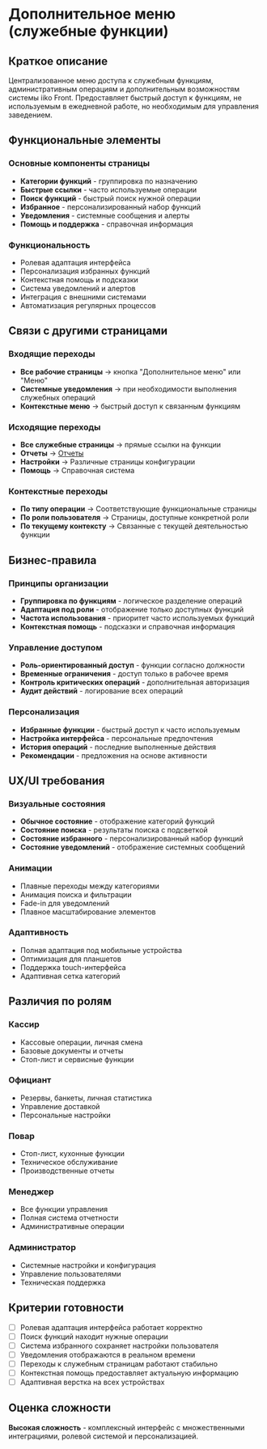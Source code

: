 # Дополнительное меню (служебные функции)

## Краткое описание

Централизованное меню доступа к служебным функциям, административным операциям и дополнительным возможностям системы iiko Front. Предоставляет быстрый доступ к функциям, не используемым в ежедневной работе, но необходимым для управления заведением.

## Функциональные элементы

### Основные компоненты страницы

- **Категории функций** - группировка по назначению
- **Быстрые ссылки** - часто используемые операции
- **Поиск функций** - быстрый поиск нужной операции
- **Избранное** - персонализированный набор функций
- **Уведомления** - системные сообщения и алерты
- **Помощь и поддержка** - справочная информация

### Функциональность

- Ролевая адаптация интерфейса
- Персонализация избранных функций
- Контекстная помощь и подсказки
- Система уведомлений и алертов
- Интеграция с внешними системами
- Автоматизация регулярных процессов

## Связи с другими страницами

### Входящие переходы

- **Все рабочие страницы** → кнопка "Дополнительное меню" или "Меню"
- **Системные уведомления** → при необходимости выполнения служебных операций
- **Контекстные меню** → быстрый доступ к связанным функциям

### Исходящие переходы

- **Все служебные страницы** → прямые ссылки на функции
- **Отчеты** → [Отчеты](./reports.md)
- **Настройки** → Различные страницы конфигурации
- **Помощь** → Справочная система

### Контекстные переходы

- **По типу операции** → Соответствующие функциональные страницы
- **По роли пользователя** → Страницы, доступные конкретной роли
- **По текущему контексту** → Связанные с текущей деятельностью функции

## Бизнес-правила

### Принципы организации

- **Группировка по функциям** - логическое разделение операций
- **Адаптация под роли** - отображение только доступных функций
- **Частота использования** - приоритет часто используемых функций
- **Контекстная помощь** - подсказки и справочная информация

### Управление доступом

- **Роль-ориентированный доступ** - функции согласно должности
- **Временные ограничения** - доступ только в рабочее время
- **Контроль критических операций** - дополнительная авторизация
- **Аудит действий** - логирование всех операций

### Персонализация

- **Избранные функции** - быстрый доступ к часто используемым
- **Настройка интерфейса** - персональные предпочтения
- **История операций** - последние выполненные действия
- **Рекомендации** - предложения на основе активности

## UX/UI требования

### Визуальные состояния

- **Обычное состояние** - отображение категорий функций
- **Состояние поиска** - результаты поиска с подсветкой
- **Состояние избранного** - персонализированный набор функций
- **Состояние уведомлений** - отображение системных сообщений

### Анимации

- Плавные переходы между категориями
- Анимация поиска и фильтрации
- Fade-in для уведомлений
- Плавное масштабирование элементов

### Адаптивность

- Полная адаптация под мобильные устройства
- Оптимизация для планшетов
- Поддержка touch-интерфейса
- Адаптивная сетка категорий

## Различия по ролям

### Кассир

- Кассовые операции, личная смена
- Базовые документы и отчеты
- Стоп-лист и сервисные функции

### Официант

- Резервы, банкеты, личная статистика
- Управление доставкой
- Персональные настройки

### Повар

- Стоп-лист, кухонные функции
- Техническое обслуживание
- Производственные отчеты

### Менеджер

- Все функции управления
- Полная система отчетности
- Административные операции

### Администратор

- Системные настройки и конфигурация
- Управление пользователями
- Техническая поддержка

## Критерии готовности

- [ ] Ролевая адаптация интерфейса работает корректно
- [ ] Поиск функций находит нужные операции
- [ ] Система избранного сохраняет настройки пользователя
- [ ] Уведомления отображаются в реальном времени
- [ ] Переходы к служебным страницам работают стабильно
- [ ] Контекстная помощь предоставляет актуальную информацию
- [ ] Адаптивная верстка на всех устройствах

## Оценка сложности

**Высокая сложность** - комплексный интерфейс с множественными интеграциями, ролевой системой и персонализацией.
